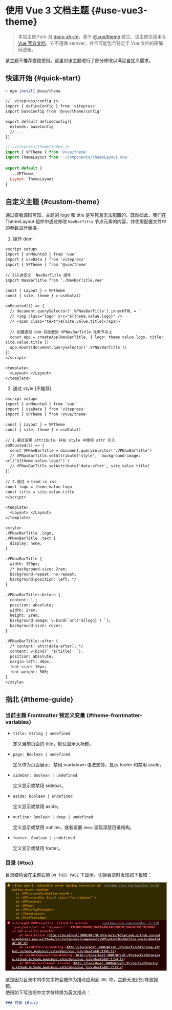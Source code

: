 # 使用 Vue 3 文档主题 {#use-vue3-theme}

> 本站主题 Fork 自 [docs-zh-cn](https://github.com/vuejs-translations/docs-zh-cn)，基于 [@vue/theme](https://github.com/vuejs/theme) 建立。该主题仅适用与 [Vue 官方文档](https://staging-cn.vuejs.org)，它不遵循 semver，并且可能包含特定于 Vue 文档的硬编码逻辑。<br/>

该主题不推荐直接使用，这里对该主题进行了部分修改以满足自定义需求。

## 快速开始 {#quick-start}

```sh
> npm install @vue/theme
```

```js{6}
// .vitepress/config.js
import { defineConfig } from 'vitepress'
import baseConfig from '@vue/theme/config'

export default defineConfig({
  extends: baseConfig
  // ...
})
```

```js
// .vitepress/theme/index.js
import { VPTheme } from '@vue/theme'
import ThemeLayout from './components/ThemeLayout.vue'

export default {
  ...VPTheme,
  Layout: ThemeLayout
}
```

## 自定义主题 {#custom-theme}

通过查看源码可知，主题的 logo 和 title 是写死且无法配置的。既然如此，我们在 ThemeLayout 组件中通过修改 `NavBarTitle` 节点元素的内容，并使用配置文件中的参数进行替换。

1. 操作 dom

```vue{7,13-15,18,19}
<script setup>
import { onMounted } from 'vue'
import { useData } from 'vitepress'
import { VPTheme } from '@vue/theme'

// 引入自定义  NavBarTitle 组件
import NavBarTitle from './NavBarTitle.vue'

const { Layout } = VPTheme
const { site, theme } = useData()

onMounted(() => {
  // document.querySelector('.VPNavBarTitle').innerHTML = `
  // <img class="logo" src="${theme.value.logo}" />
  // <span class="text">${site.value.title}</span>`

  // 创建虚拟 dom 并挂载到 VPNavBarTitle 元素节点上
  const app = createApp(NavBarTitle, { logo: theme.value.logo, title: site.value.title })
  app.mount(document.querySelector('.VPNavBarTitle'))
})
</script>

<template>
  <Layout> </Layout>
</template>
```

2. 通过 style (不推荐)

```vue{12,13,17,18,28,43,48,49}
<script setup>
import { onMounted } from 'vue'
import { useData } from 'vitepress'
import { VPTheme } from '@vue/theme'

const { Layout } = VPTheme
const { site, theme } = useData()

// 1.通过设置 attribute，并在 style 中使用 attr 引入
onMounted(() => {
  const VPNavBarTitle = document.querySelector('.VPNavBarTitle')
  // VPNavBarTitle.setAttribute('style', `background-image: url("${theme.value.logo}")`)
  // VPNavBarTitle.setAttribute('data-after', site.value.title)
})

// 2.通过 v-bind in css
const logo = theme.value.logo
const title = site.value.title
</script>

<template>
  <Layout> </Layout>
</template>

<style>
.VPNavBarTitle .logo,
.VPNavBarTitle .text {
  display: none;
}

.VPNavBarTitle {
  width: 150px;
  /* background-size: 2rem;
  background-repeat: no-repeat;
  background-position: left; */
}

.VPNavBarTitle::before {
  content: '';
  position: absolute;
  width: 2rem;
  height: 2rem;
  background-image: v-bind(`url('${logo}') `);
  background-size: cover;
}

.VPNavBarTitle::after {
  /* content: attr(data-after); */
  content: v-bind(` '${title}' `);
  position: absolute;
  margin-left: 40px;
  font-size: 16px;
  font-weight: 500;
}
</style>
```

## 指北 {#theme-guide}

### 当前主题 Frontmatter 预定义变量 {#theme-frontmatter-variables}

- `title: String | undefined`

  定义当前页面的 title，默认显示大标题。

- `page: Boolean | undefined`

  定义作为页面展示，禁用 markdown 语法支持，显示 footer 和禁用 aside。

- `sidebar: Boolean | undefined`

  定义显示或禁用 sidebar。

- `aside: Boolean | undefined`

  定义显示或禁用 aside。

- `outline: Boolean | deep | undefined`

  定义显示或禁用 outline，或者设置 `deep` 呈现深层目录结构。

- `footer: Boolean | undefined`

  定义显示或禁用 footer。

### 目录 {#toc}

目录结构会在主题右侧 `ON THIS PAGE` 下显示。切换目录时发现如下报错：

![An image](./images/switch-directory-error.png)

这是因为目录中的中文字符会被作为描点应用到 `URL` 中，主题无法识别导致报错。<br/>
使用如下写法把中文字符转换为英文描点：

```md
### 目录 {#toc}
```
